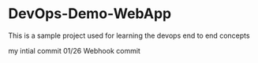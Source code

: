 # DevOps-Demo-WebApp
This is a sample project used for learning the devops end to end concepts

my intial commit 01/26
Webhook commit
